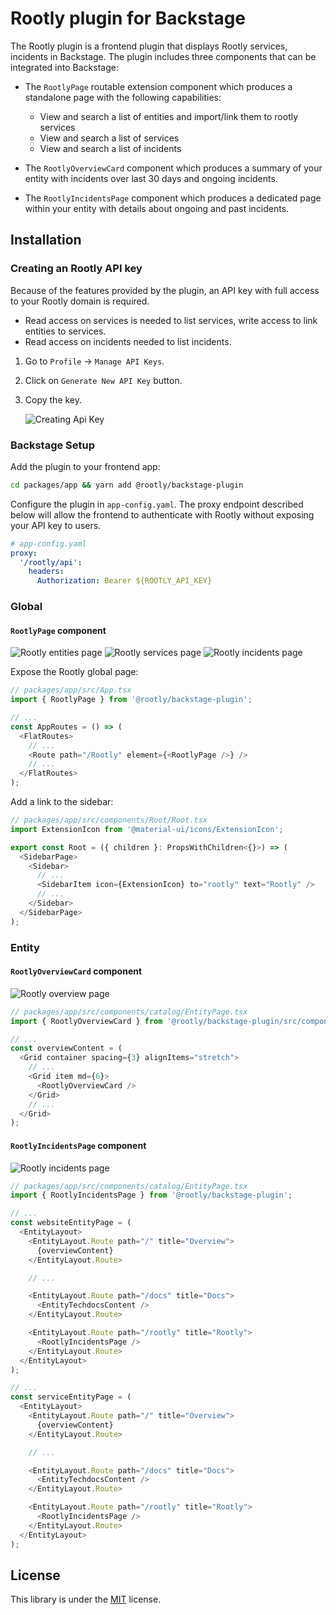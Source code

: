# Rootly plugin for Backstage

The Rootly plugin is a frontend plugin that displays Rootly services, incidents in Backstage. The plugin includes three components that can be integrated into Backstage:

- The `RootlyPage` routable extension component which produces a standalone page with the following capabilities:
  - View and search a list of entities and import/link them to rootly services
  - View and search a list of services
  - View and search a list of incidents

- The `RootlyOverviewCard` component which produces a summary of your entity with incidents over last 30 days and ongoing incidents.

- The `RootlyIncidentsPage` component which produces a dedicated page within your entity with details about ongoing and past incidents.

## Installation

### Creating an Rootly API key

Because of the features provided by the plugin, an API key with full access to your Rootly domain is required.
- Read access on services is needed to list services, write access to link entities to services.
- Read access on incidents needed to list incidents.

1. Go to `Profile` -> `Manage API Keys`.

2. Click on `Generate New API Key` button.

3. Copy the key.

   ![Creating Api Key](./docs/rootly-creating-api-key.png)

### Backstage Setup

Add the plugin to your frontend app:

```bash
cd packages/app && yarn add @rootly/backstage-plugin
```

Configure the plugin in `app-config.yaml`. The proxy endpoint described below will allow the frontend
to authenticate with Rootly without exposing your API key to users.

```yaml
# app-config.yaml
proxy:
  '/rootly/api':
    headers:
      Authorization: Bearer ${ROOTLY_API_KEY}
```

### Global

#### `RootlyPage` component

![Rootly entities page](./docs/rootly-entities-page.png)
![Rootly services page](./docs/rootly-services-page.png)
![Rootly incidents page](./docs/rootly-incidents-page.png)

Expose the Rootly global page:

```ts
// packages/app/src/App.tsx
import { RootlyPage } from '@rootly/backstage-plugin';

// ...
const AppRoutes = () => (
  <FlatRoutes>
    // ...
    <Route path="/Rootly" element={<RootlyPage />} />
    // ...
  </FlatRoutes>
);
```

Add a link to the sidebar:

```ts
// packages/app/src/components/Root/Root.tsx
import ExtensionIcon from '@material-ui/icons/ExtensionIcon';

export const Root = ({ children }: PropsWithChildren<{}>) => (
  <SidebarPage>
    <Sidebar>
      // ...
      <SidebarItem icon={ExtensionIcon} to="rootly" text="Rootly" />
      // ...
    </Sidebar>
  </SidebarPage>
);
```

### Entity

#### `RootlyOverviewCard` component

![Rootly overview page](./docs/rootly-entity-overview.png)

```ts
// packages/app/src/components/catalog/EntityPage.tsx
import { RootlyOverviewCard } from '@rootly/backstage-plugin/src/components/Entity';

// ...
const overviewContent = (
  <Grid container spacing={3} alignItems="stretch">
    // ...
    <Grid item md={6}>
      <RootlyOverviewCard />
    </Grid>
    // ...
  </Grid>
);
```

#### `RootlyIncidentsPage` component

![Rootly incidents page](./docs/rootly-entity-incidents.png)

```ts
// packages/app/src/components/catalog/EntityPage.tsx
import { RootlyIncidentsPage } from '@rootly/backstage-plugin';

// ...
const websiteEntityPage = (
  <EntityLayout>
    <EntityLayout.Route path="/" title="Overview">
      {overviewContent}
    </EntityLayout.Route>

    // ...

    <EntityLayout.Route path="/docs" title="Docs">
      <EntityTechdocsContent />
    </EntityLayout.Route>

    <EntityLayout.Route path="/rootly" title="Rootly">
      <RootlyIncidentsPage />
    </EntityLayout.Route>
  </EntityLayout>
);

// ...
const serviceEntityPage = (
  <EntityLayout>
    <EntityLayout.Route path="/" title="Overview">
      {overviewContent}
    </EntityLayout.Route>

    // ...

    <EntityLayout.Route path="/docs" title="Docs">
      <EntityTechdocsContent />
    </EntityLayout.Route>

    <EntityLayout.Route path="/rootly" title="Rootly">
      <RootlyIncidentsPage />
    </EntityLayout.Route>
  </EntityLayout>
);
```

## License

This library is under the [MIT](LICENSE) license.
